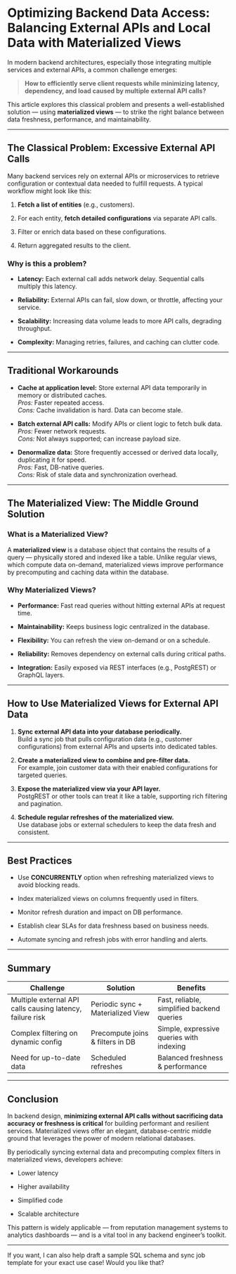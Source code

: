 

# Optimizing Backend Data Access: Balancing External APIs and Local Data with Materialized Views

In modern backend architectures, especially those integrating multiple services and external APIs, a common challenge emerges:

> **How to efficiently serve client requests while minimizing latency, dependency, and load caused by multiple external API calls?**

This article explores this classical problem and presents a well-established solution — using **materialized views** — to strike the right balance between data freshness, performance, and maintainability.

---

## The Classical Problem: Excessive External API Calls

Many backend services rely on external APIs or microservices to retrieve configuration or contextual data needed to fulfill requests. A typical workflow might look like this:

1. **Fetch a list of entities** (e.g., customers).
    
2. For each entity, **fetch detailed configurations** via separate API calls.
    
3. Filter or enrich data based on these configurations.
    
4. Return aggregated results to the client.
    

### Why is this a problem?

- **Latency:** Each external call adds network delay. Sequential calls multiply this latency.
    
- **Reliability:** External APIs can fail, slow down, or throttle, affecting your service.
    
- **Scalability:** Increasing data volume leads to more API calls, degrading throughput.
    
- **Complexity:** Managing retries, failures, and caching can clutter code.
    

---

## Traditional Workarounds

- **Cache at application level:** Store external API data temporarily in memory or distributed caches.  
    _Pros:_ Faster repeated access.  
    _Cons:_ Cache invalidation is hard. Data can become stale.
    
- **Batch external API calls:** Modify APIs or client logic to fetch bulk data.  
    _Pros:_ Fewer network requests.  
    _Cons:_ Not always supported; can increase payload size.
    
- **Denormalize data:** Store frequently accessed or derived data locally, duplicating it for speed.  
    _Pros:_ Fast, DB-native queries.  
    _Cons:_ Risk of stale data and synchronization overhead.
    

---

## The Materialized View: The Middle Ground Solution

### What is a Materialized View?

A **materialized view** is a database object that contains the results of a query — physically stored and indexed like a table. Unlike regular views, which compute data on-demand, materialized views improve performance by precomputing and caching data within the database.

### Why Materialized Views?

- **Performance:** Fast read queries without hitting external APIs at request time.
    
- **Maintainability:** Keeps business logic centralized in the database.
    
- **Flexibility:** You can refresh the view on-demand or on a schedule.
    
- **Reliability:** Removes dependency on external calls during critical paths.
    
- **Integration:** Easily exposed via REST interfaces (e.g., PostgREST) or GraphQL layers.
    

---

## How to Use Materialized Views for External API Data

1. **Sync external API data into your database periodically.**  
    Build a sync job that pulls configuration data (e.g., customer configurations) from external APIs and upserts into dedicated tables.
    
2. **Create a materialized view to combine and pre-filter data.**  
    For example, join customer data with their enabled configurations for targeted queries.
    
3. **Expose the materialized view via your API layer.**  
    PostgREST or other tools can treat it like a table, supporting rich filtering and pagination.
    
4. **Schedule regular refreshes of the materialized view.**  
    Use database jobs or external schedulers to keep the data fresh and consistent.
    

---

## Best Practices

- Use **CONCURRENTLY** option when refreshing materialized views to avoid blocking reads.
    
- Index materialized views on columns frequently used in filters.
    
- Monitor refresh duration and impact on DB performance.
    
- Establish clear SLAs for data freshness based on business needs.
    
- Automate syncing and refresh jobs with error handling and alerts.
    

---

## Summary

|Challenge|Solution|Benefits|
|---|---|---|
|Multiple external API calls causing latency, failure risk|Periodic sync + Materialized View|Fast, reliable, simplified backend queries|
|Complex filtering on dynamic config|Precompute joins & filters in DB|Simple, expressive queries with indexing|
|Need for up-to-date data|Scheduled refreshes|Balanced freshness & performance|

---

## Conclusion

In backend design, **minimizing external API calls without sacrificing data accuracy or freshness is critical** for building performant and resilient services. Materialized views offer an elegant, database-centric middle ground that leverages the power of modern relational databases.

By periodically syncing external data and precomputing complex filters in materialized views, developers achieve:

- Lower latency
    
- Higher availability
    
- Simplified code
    
- Scalable architecture
    

This pattern is widely applicable — from reputation management systems to analytics dashboards — and is a vital tool in any backend engineer’s toolkit.

---

If you want, I can also help draft a sample SQL schema and sync job template for your exact use case! Would you like that?